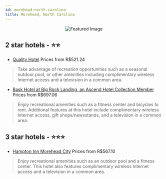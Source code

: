 ```yaml
---
id: morehead-north-carolina
title: Morehead, North Carolina
---
```


<center><img src="https://i.travelapi.com/hotels/1000000/10000/2700/2674/246a28e4_z.jpg" alt="Featured Image" /></center>


##  2 star hotels - ⭐️⭐️

-    [Quality Hotel](https://us.hurb.com/hotels/morehead/quality-hotel-JNP-JP982029?cmp=18055) Prices from R$521.24
   > Take advantage of recreation opportunities such as a seasonal outdoor pool, or other amenities including complimentary wireless Internet access and a television in a common area.
-    [Bask Hotel at Big Rock Landing, an Ascend Hotel Collection Member](https://us.hurb.com/hotels/morehead/bask-hotel-at-big-rock-landing-an-ascend-hotel-collection-member-JNP-JP883468?cmp=18055) Prices from R$697.06
   > Enjoy recreational amenities such as a fitness center and bicycles to rent. Additional features at this hotel include complimentary wireless Internet access, gift shops/newsstands, and a television in a common area.

##  3 star hotels - ⭐️⭐️⭐️

-    [Hampton Inn Morehead City](https://us.hurb.com/hotels/morehead/hampton-inn-morehead-city-JNP-JP185994?cmp=18055) Prices from R$567.10
   > Enjoy recreational amenities such as an outdoor pool and a fitness center. This hotel also features complimentary wireless Internet access and a television in a common area.
